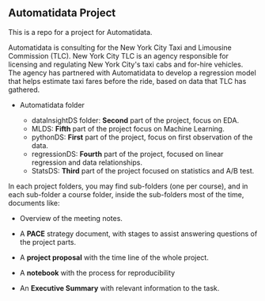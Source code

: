 Automatidata Project
---

This is a repo for a project for Automatidata.

Automatidata is consulting for the New York City Taxi and Limousine Commission (TLC). New York City TLC is an agency responsible for licensing and regulating New York City's taxi cabs and for-hire vehicles. The agency has partnered with Automatidata to develop a regression model that helps estimate taxi fares before the ride, based on data that TLC has gathered.

- Automatidata folder

  - dataInsightDS folder: **Second** part of the project, focus on EDA.
  - MLDS: **Fifth** part of the project focus on Machine Learning.
  - pythonDS: **First** part of the project, focus on first observation of the data.
  - regressionDS: **Fourth** part of the project, focused on linear regression and data relationships.
  - StatsDS: **Third** part of the project focused on statistics and A/B test.

In each project folders, you may find sub-folders (one per course), and in each sub-folder a course folder, inside the sub-folders most of the time, documents like: 

- Overview of the meeting notes.

- A **PACE** strategy document, with stages to assist answering questions of the project parts.

- A **project proposal** with the time line of the whole project.

- A **notebook** with the process for reproducibility

- An **Executive Summary** with relevant information to the task.